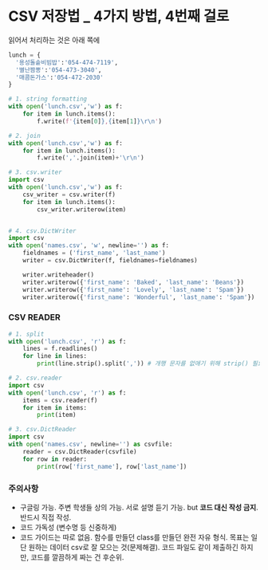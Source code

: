 # CSV 저장법 _ 4가지 방법, 4번째 걸로

읽어서 처리하는 것은 아래 쪽에

```python
lunch = {
  '용성돌솥비빔밥':'054-474-7119',
  '별난짬뽕':'054-473-3040',
  '매콤돈가스':'054-472-2030'
}

# 1. string formatting
with open('lunch.csv','w') as f:
    for item in lunch.items():
        f.write(f'{item[0]},{item[1]}\r\n')

# 2. join
with open('lunch.csv','w') as f:
    for item in lunch.items():
        f.write(','.join(item)+'\r\n')

# 3. csv.writer
import csv
with open('lunch.csv','w') as f:
    csv_writer = csv.writer(f)
    for item in lunch.items():
        csv_writer.writerow(item)


# 4. csv.DictWriter
import csv
with open('names.csv', 'w', newline='') as f:
    fieldnames = ('first_name', 'last_name')
    writer = csv.DictWriter(f, fieldnames=fieldnames)

    writer.writeheader()
    writer.writerow({'first_name': 'Baked', 'last_name': 'Beans'})
    writer.writerow({'first_name': 'Lovely', 'last_name': 'Spam'})
    writer.writerow({'first_name': 'Wonderful', 'last_name': 'Spam'})
```

### CSV READER

```python
# 1. split
with open('lunch.csv', 'r') as f:
    lines = f.readlines()
    for line in lines:
        print(line.strip().split(',')) # 개행 문자를 없애기 위해 strip() 필요

# 2. csv.reader
import csv
with open('lunch.csv', 'r') as f:
    items = csv.reader(f)
    for item in items:
        print(item)

# 3. csv.DictReader
import csv
with open('names.csv', newline='') as csvfile:
    reader = csv.DictReader(csvfile)
    for row in reader:
        print(row['first_name'], row['last_name'])
```

### 주의사항

- 구글링 가능. 주변 학생들 상의 가능. 서로 설명 듣기 가능. but **코드 대신 작성 금지**. 반드시 직접 작성.
- 코드 가독성 (변수명 등 신중하게)
- 코드 가이드는 따로 없음. 함수를 만들던 class를 만들던 완전 자유 형식. 목표는 일단 원하는 데이터 csv로 잘 모으는 것(문제해결). 코드 파일도 같이 제출하긴 하지만, 코드를 깔끔하게 짜는 건 후순위.